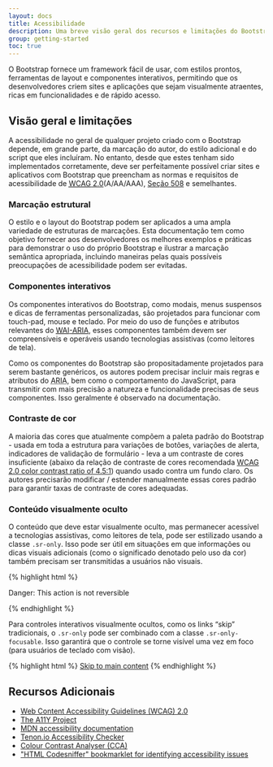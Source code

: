 ```yaml
---
layout: docs
title: Acessibilidade
description: Uma breve visão geral dos recursos e limitações do Bootstrap para a criação de conteúdo acessível.
group: getting-started
toc: true
---
```


O Bootstrap fornece um framework fácil de usar, com estilos prontos, ferramentas de layout e componentes interativos, permitindo que os desenvolvedores criem sites e aplicações que sejam visualmente atraentes, ricas em funcionalidades e de rápido acesso.

## Visão geral e limitações

A acessibilidade no geral de qualquer projeto criado com o Bootstrap depende, em grande parte, da marcação do autor, do estilo adicional e do script que eles incluíram. No entanto, desde que estes tenham sido implementados corretamente, deve ser perfeitamente possível criar sites e aplicativos com Bootstrap que preencham as normas e requisitos de acessibilidade de [<abbr title="Web Content Accessibility Guidelines">WCAG</abbr> 2.0](https://www.w3.org/TR/WCAG20/)(A/AA/AAA), [Seção 508](https://www.section508.gov/) e semelhantes.

### Marcação estrutural

O estilo e o layout do Bootstrap podem ser aplicados a uma ampla variedade de estruturas de marcações. Esta documentação tem como objetivo fornecer aos desenvolvedores os melhores exemplos e práticas para demonstrar o uso do próprio Bootstrap e ilustrar a marcação semântica apropriada, incluindo maneiras pelas quais possíveis preocupações de acessibilidade podem ser evitadas.

### Componentes interativos

Os componentes interativos do Bootstrap, como modais, menus suspensos e dicas de ferramentas personalizadas, são projetados para funcionar com touch-pad, mouse e teclado. Por meio do uso de funções e atributos relevantes do [<abbr title="Web Accessibility Initiative">WAI</abbr>-<abbr title="Accessible Rich Internet Applications">ARIA</abbr>](https://www.w3.org/WAI/intro/aria), esses componentes também devem ser compreensíveis e operáveis usando tecnologias assistivas (como leitores de tela).

Como os componentes do Bootstrap são propositadamente projetados para serem bastante genéricos, os autores podem precisar incluir mais regras e atributos do <abbr title="Accessible Rich Internet Applications">ARIA</abbr>, bem como o comportamento do JavaScript, para transmitir com mais precisão a natureza e funcionalidade precisas de seus componentes. Isso geralmente é observado na documentação.

### Contraste de cor

A maioria das cores que atualmente compõem a paleta padrão do Bootstrap - usada em toda a estrutura para variações de botões, variações de alerta, indicadores de validação de formulário - leva a um contraste de cores insuficiente (abaixo da relação de contraste de cores recomendada [WCAG 2.0 color contrast ratio of 4.5:1](https://www.w3.org/TR/UNDERSTANDING-WCAG20/visual-audio-contrast-contrast.html)) quando usado contra um fundo claro. Os autores precisarão modificar / estender manualmente essas cores padrão para garantir taxas de contraste de cores adequadas.

### Conteúdo visualmente oculto

O conteúdo que deve estar visualmente oculto, mas permanecer acessível a tecnologias assistivas, como leitores de tela, pode ser estilizado usando a classe `.sr-only`. Isso pode ser útil em situações em que informações ou dicas visuais adicionais (como o significado denotado pelo uso da cor) também precisam ser transmitidas a usuários não visuais.

{% highlight html %}
<p class="text-danger">
  <span class="sr-only">Danger: </span>
  This action is not reversible
</p>
{% endhighlight %}

Para controles interativos visualmente ocultos, como os links “skip” tradicionais, o `.sr-only` pode ser combinado com a classe `.sr-only-focusable`. Isso garantirá que o controle se torne visível uma vez em foco (para usuários de teclado com visão).

{% highlight html %}
<a class="sr-only sr-only-focusable" href="#content">Skip to main content</a>
{% endhighlight %}

## Recursos Adicionais

- [Web Content Accessibility Guidelines (WCAG) 2.0](https://www.w3.org/TR/WCAG20/)
- [The A11Y Project](http://a11yproject.com/)
- [MDN accessibility documentation](https://developer.mozilla.org/en-US/docs/Web/Accessibility)
- [Tenon.io Accessibility Checker](https://tenon.io/)
- [Colour Contrast Analyser (CCA)](https://developer.paciellogroup.com/resources/contrastanalyser/)
- ["HTML Codesniffer" bookmarklet for identifying accessibility issues](https://github.com/squizlabs/HTML_CodeSniffer)
